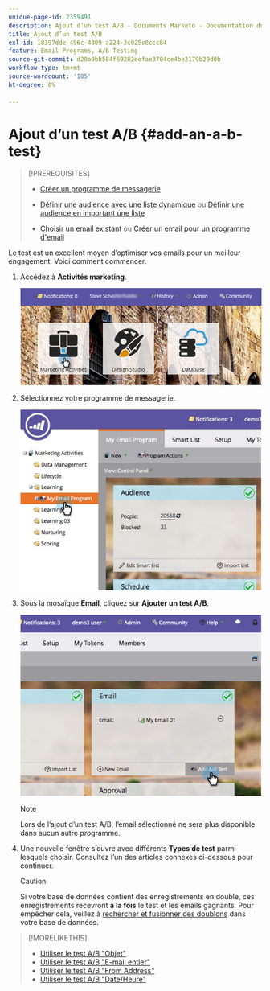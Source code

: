 ```yaml
---
unique-page-id: 2359491
description: Ajout d’un test A/B - Documents Marketo - Documentation du produit
title: Ajout d’un test A/B
exl-id: 18397dde-496c-4809-a224-3c025c8ccc84
feature: Email Programs, A/B Testing
source-git-commit: d20a9bb584f69282eefae3704ce4be2179b29d0b
workflow-type: tm+mt
source-wordcount: '185'
ht-degree: 0%

---
```


# Ajout d’un test A/B {#add-an-a-b-test}

>[!PREREQUISITES]
>
>* [Créer un programme de messagerie](/help/marketo/product-docs/email-marketing/email-programs/creating-an-email-program/create-an-email-program.md)
>* [Définir une audience avec une liste dynamique](/help/marketo/product-docs/email-marketing/email-programs/managing-people-in-email-programs/define-an-audience-with-a-smart-list.md) ou [Définir une audience en important une liste](/help/marketo/product-docs/email-marketing/email-programs/managing-people-in-email-programs/define-an-audience-by-importing-a-list.md)
>
>* [Choisir un email existant](/help/marketo/product-docs/email-marketing/email-programs/email-program-actions/choose-an-existing-email.md) ou [Créer un email pour un programme d&#39;email](/help/marketo/product-docs/email-marketing/email-programs/email-program-actions/create-an-email-for-an-email-program.md)

Le test est un excellent moyen d’optimiser vos emails pour un meilleur engagement. Voici comment commencer.

1. Accédez à **Activités marketing**.

   ![](assets/login-marketing-activities.png)

1. Sélectionnez votre programme de messagerie.

   ![](assets/selectemailprogram.jpg)

1. Sous la mosaïque **Email**, cliquez sur **Ajouter un test A/B**.

   ![](assets/image2014-9-12-14-3a39-3a29.png)

   >[!NOTE]
   >
   >Lors de l’ajout d’un test A/B, l’email sélectionné ne sera plus disponible dans aucun autre programme.

1. Une nouvelle fenêtre s’ouvre avec différents **Types de test** parmi lesquels choisir. Consultez l’un des articles connexes ci-dessous pour continuer.

   >[!CAUTION]
   >
   >Si votre base de données contient des enregistrements en double, ces enregistrements recevront **à la fois** le test et les emails gagnants. Pour empêcher cela, veillez à [rechercher et fusionner des doublons](/help/marketo/product-docs/core-marketo-concepts/smart-lists-and-static-lists/managing-people-in-smart-lists/find-and-merge-duplicate-people.md) dans votre base de données.

>[!MORELIKETHIS]
>
>* [Utiliser le test A/B &quot;Objet&quot;](/help/marketo/product-docs/email-marketing/email-programs/email-program-actions/email-test-a-b-test/use-subject-line-a-b-testing.md)
>* [Utiliser le test A/B &quot;E-mail entier&quot;](/help/marketo/product-docs/email-marketing/email-programs/email-program-actions/email-test-a-b-test/use-whole-email-a-b-testing.md)
>* [Utiliser le test A/B &quot;From Address&quot;](/help/marketo/product-docs/email-marketing/email-programs/email-program-actions/email-test-a-b-test/use-from-address-a-b-testing.md)
>* [Utiliser le test A/B &quot;Date/Heure&quot;](/help/marketo/product-docs/email-marketing/email-programs/email-program-actions/email-test-a-b-test/use-date-time-a-b-testing.md)
